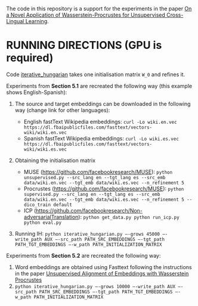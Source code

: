 The code in this repository is a support for the experiments in the paper [On a Novel Application of Wasserstein-Procrustes for Unsupervised Cross-Lingual Learning](https://arxiv.org/abs/2007.09456).

# RUNNING DIRECTIONS (GPU is required)
Code [iterative_hungarian](iterative_hungarian.py) takes one initialisation matrix `W_0` and refines it. 

Experiments from **Section 5.1** are recreated the following way (this example shows English-Spanish):
1. The source and target embeddings can be downloaded in the following way (change link for other languages):
   - English fastText Wikipedia embeddings: `curl -Lo wiki.en.vec https://dl.fbaipublicfiles.com/fasttext/vectors-wiki/wiki.en.vec`
   - Spanish fastText Wikipedia embeddings: `curl -Lo wiki.es.vec https://dl.fbaipublicfiles.com/fasttext/vectors-wiki/wiki.es.vec`

2. Obtaining the initialisation matrix
   - MUSE (https://github.com/facebookresearch/MUSE): `python unsupervised.py --src_lang en --tgt_lang es --src_emb data/wiki.en.vec --tgt_emb data/wiki.es.vec --n_refinement 5`
   - Procrustes (https://github.com/facebookresearch/MUSE): `python supervised.py --src_lang en --tgt_lang es --src_emb data/wiki.en.vec --tgt_emb data/wiki.es.vec --n_refinement 5 --dico_train default`
   - ICP (https://github.com/facebookresearch/Non-adversarialTranslation): 
   `python get_data.py python run_icp.py python eval.py`

3. Running IH:
`python iterative_hungarian.py —-grows 45000 —-write_path AUX —-src_path PATH_SRC_EMBEDDINGS —-tgt_path PATH_TGT_EMBEDDINGS —-w_path PATH_INITIALIZATION_MATRIX` 

Experiments from **Section 5.2** are recreated the following way:
1. Word embeddings are obtained using Fasttext following the instructions in the paper [Unsupervised Alignment of Embeddings with Wasserstein Procrustes](https://arxiv.org/abs/1805.11222)
2. `python iterative_hungarian.py —-grows 10000 —-write_path AUX —-src_path PATH_SRC_EMBEDDINGS —-tgt_path PATH_TGT_EMBEDDINGS —-w_path PATH_INITIALIZATION_MATRIX`
